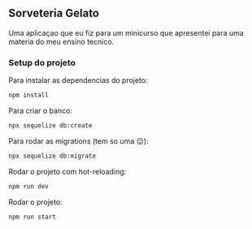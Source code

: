 ## Sorveteria Gelato

Uma aplicaçao que eu fiz para um minicurso que apresentei para uma materia do meu ensino tecnico.

### Setup do projeto

Para instalar as dependencias  do projeto:
```bash
npm install
```
Para criar o banco:
```bash
npx sequelize db:create
```

Para rodar as migrations (tem so uma 😉):

```bash
npx sequelize db:migrate
```
Rodar o projeto com hot-reloading: 
```bash
npm run dev
```
Rodar o projeto: 
```bash
npm run start
```
